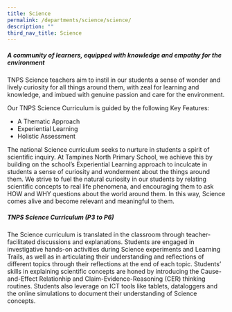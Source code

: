 ```yaml
---
title: Science
permalink: /departments/science/science/
description: ""
third_nav_title: Science
---
```



##### A community of learners, equipped with knowledge and empathy for the environment


TNPS Science teachers aim to instil in our students a sense of wonder and lively curiosity for all things around them, with zeal for learning and knowledge, and imbued with genuine passion and care for the environment.

  

Our TNPS Science Curriculum is guided by the following Key Features:

*   A Thematic Approach
*   Experiential Learning
*   Holistic Assessment

  

The national Science curriculum seeks to nurture in students a spirit of scientific inquiry. At Tampines North Primary School, we achieve this by building on the school’s Experiential Learning approach to inculcate in students a sense of curiosity and wonderment about the things around them. We strive to fuel the natural curiosity in our students by relating scientific concepts to real life phenomena, and encouraging them to ask HOW and WHY questions about the world around them. In this way, Science comes alive and become relevant and meaningful to them.

##### TNPS Science Curriculum (P3 to P6)


The Science curriculum is translated in the classroom through teacher-facilitated discussions and explanations. Students are engaged in investigative hands-on activities during Science experiments and Learning Trails, as well as in articulating their understanding and reflections of different topics through their reflections at the end of each topic. Students’ skills in explaining scientific concepts are honed by introducing the Cause-and-Effect Relationhip and Claim-Evidence-Reasoning (CER) thinking routines. Students also leverage on ICT tools like tablets, dataloggers and the online simulations to document their understanding of Science concepts.